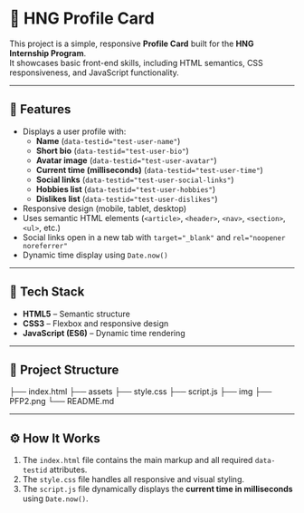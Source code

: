 # 🌟 HNG Profile Card

This project is a simple, responsive **Profile Card** built for the **HNG Internship Program**.  
It showcases basic front-end skills, including HTML semantics, CSS responsiveness, and JavaScript functionality.

---

## 🧩 Features

- Displays a user profile with:
  - **Name** (`data-testid="test-user-name"`)
  - **Short bio** (`data-testid="test-user-bio"`)
  - **Avatar image** (`data-testid="test-user-avatar"`)
  - **Current time (milliseconds)** (`data-testid="test-user-time"`)
  - **Social links** (`data-testid="test-user-social-links"`)
  - **Hobbies list** (`data-testid="test-user-hobbies"`)
  - **Dislikes list** (`data-testid="test-user-dislikes"`)
- Responsive design (mobile, tablet, desktop)
- Uses semantic HTML elements (`<article>`, `<header>`, `<nav>`, `<section>`, `<ul>`, etc.)
- Social links open in a new tab with `target="_blank"` and `rel="noopener noreferrer"`
- Dynamic time display using `Date.now()`

---

## 🧱 Tech Stack

- **HTML5** – Semantic structure  
- **CSS3** – Flexbox and responsive design  
- **JavaScript (ES6)** – Dynamic time rendering  

---

## 📁 Project Structure

├── index.html
  ├── assets
      ├── style.css
      ├── script.js
      ├── img
          ├── PFP2.png
└── README.md


---

## ⚙️ How It Works

1. The `index.html` file contains the main markup and all required `data-testid` attributes.
2. The `style.css` file handles all responsive and visual styling.
3. The `script.js` file dynamically displays the **current time in milliseconds** using `Date.now()`.


